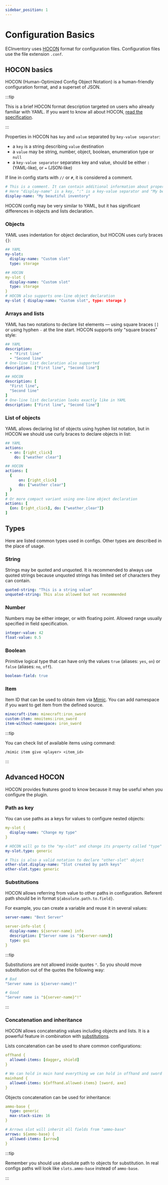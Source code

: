 ```yaml
---
sidebar_position: 1
---
```


# Configuration Basics

ECInventory uses [HOCON] format for configuration files.
Configuration files use the file extension `.conf`.

## HOCON basics

HOCON (Human-Optimized Config Object Notation) is a human-friendly configuration format, and a superset of JSON.

:::tip

This is a brief HOCON format description targeted on users who already familiar with YAML.
If you want to know all about HOCON, [read the specification][hocon].

:::

Properties in HOCON has `key` and `value` separated by `key-value separator`:

- a `key` is a string describing `value` destination
- a `value` may be string, number, object, boolean, enumeration type or `null`
- a `key-value separator` separates key and value, should be either `:` (YAML-like), or `=` (JSON-like)

If line in config starts with `//` or `#`, it is considered a comment.

```yaml
# This is a comment. It can contain additional information about property.
# Here "display-name" is a key, ":" is a key-value separator and "My beautiful inventory" is a value.
display-name: "My beautiful inventory"
```

HOCON config may be very similar to YAML, but it has significant differences in objects and lists declaration.

### Objects

YAML uses indentation for object declaration, but HOCON uses curly braces `{}`:

```yaml
## YAML
my-slot:
  display-name: "Custom slot"
  type: storage

## HOCON
my-slot {
  display-name: "Custom slot"
  type: storage
}
# HOCON also supports one-line object declaration
my-slot { display-name: "Custom slot", type: storage }
```

### Arrays and lists

YAML has two notations to declare list elements — using square braces `[]` or using hyphen `-` at the line start.
HOCON supports only "square braces" style:

```yaml
## YAML
description:
  - "First line"  
  - "Second line"
# One-line list declaration also supported
description: ["First line", "Second line"]

## HOCON
description: [
  "First line",
  "Second line"
]
# One-line list declaration looks exactly like in YAML
description: ["First line", "Second line"]
```

### List of objects

YAML allows declaring list of objects using hyphen list notation, but in HOCON we should use curly braces to declare objects in list:

```yaml
## YAML
actions:
  - on: [right_click]
    do: ["weather clear"]

## HOCON
actions: [
  {
      on: [right_click]
      do: ["weather clear"]
  }
]
# Or more compact variant using one-line object declaration
actions: [
  {on: [right_click], do: ["weather_clear"]}
]
```

## Types

Here are listed common types used in configs.
Other types are described in the place of usage.

### String

Strings may be quoted and unquoted.
It is recommended to always use quoted strings because unquoted strings has limited set of characters they can contain.

```yaml
quoted-string: "This is a string value"
unquoted-string: This also allowed but not recommended
```

### Number

Numbers may be either integer, or with floating point.
Allowed range usually specified in field specification.

```yaml
integer-value: 42
float-value: 0.5
```

### Boolean

Primitive logical type that can have only the values `true` (aliases: `yes`, `on`) or `false` (aliases: `no`, `off`).

```yaml
boolean-field: true
```

### Item

Item ID that can be used to obtain item via [Mimic].
You can add namespace if you want to get item from the defined source.

```yaml
minecraft-item: minecraft:iron_sword
custom-item: mmoitems:iron_sword
item-without-namespace: iron_sword
```

:::tip

You can check list of available items using command:

```
/mimic item give <player> <item_id>
```

:::

## Advanced HOCON

HOCON provides features good to know because it may be useful when you configure the plugin.

### Path as key

You can use paths as a keys for values to configure nested objects:

```yaml
my-slot {
  display-name: "Change my type"
}

# HOCON will go to the "my-slot" and change its property called "type"
my-slot.type: generic

# This is also a valid notation to declare "other-slot" object
other-slot.display-name: "Slot created by path keys"
other-slot.type: generic
```

### Substitutions

HOCON allows referring from value to other paths in configuration.
Referent path should be in format `${absolute.path.to.field}`.

For example, you can create a variable and reuse it in several values:

```yaml
server-name: "Best Server"

server-info-slot {
  display-name: ${server-name} info
  description: ["Server name is "${server-name}]
  type: gui
}
```

:::tip

Substitutions are not allowed inside quotes `"`.
So you should move substitution out of the quotes the following way:

```yaml
# Bad
"Server name is ${server-name}!"

# Good
"Server name is "${server-name}"!"
```

:::

### Concatenation and inheritance

HOCON allows concatenating values including objects and lists.
It is a powerful feature in combination with [substitutions](#substitutions).

Lists concatenation can be used to share common configurations:

```yaml
offhand {
  allowed-items: [dagger, shield]
}

# We can hold in main hand everything we can hold in offhand and sword or axe additionally
mainhand {
  allowed-items: ${offhand.allowed-items} [sword, axe]
}
```

Objects concatenation can be used for inheritance:

```yaml
ammo-base {
  type: generic
  max-stack-size: 16
}

# Arrows slot will inherit all fields from "ammo-base"
arrows: ${ammo-base} {
  allowed-items: [arrow]
}
```

:::tip

Remember you should use absolute path to objects for substitution.
In real configs paths will look like `slots.ammo-base` instead of `ammo-base`.

:::

[hocon]: https://github.com/lightbend/config/blob/main/HOCON.md
[mimic]: https://www.spigotmc.org/resources/82515/
